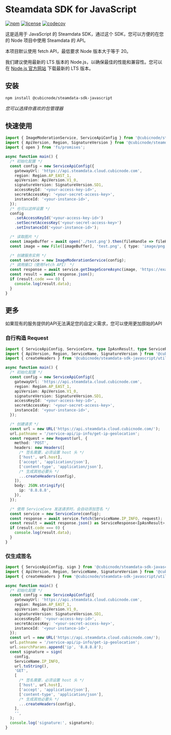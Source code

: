 # Steamdata SDK for JavaScript

[![npm](https://img.shields.io/npm/v/cubicnode/steamdata-sdk-javascript)](https://www.npmjs.com/package/@cubicnode/steamdata-sdk-javascript)
[![license](https://img.shields.io/github/license/CubicNode/steamdata-sdk-javascript)](https://github.com/CubicNode/steamdata-sdk-javascript/blob/main/LICENSE)
[![codecov](https://codecov.io/gh/CubicNode/steamdata-sdk-javascript/branch/master/graph/badge.svg?token=Uc9pEG6Yxt)](https://codecov.io/gh/CubicNode/steamdata-sdk-javascript)

这是适用于 JavaScript 的 Steamdata SDK，通过这个 SDK，您可以方便的在您的 Node 项目中使用 Steamdata 的 API。

本项目默认使用 fetch API，最低要求 Node 版本大于等于 20。

我们建议使用最新的 LTS 版本的 Node.js，以确保最佳的性能和兼容性。您可以在 [Node.js 官方网站](https://nodejs.org) 下载最新的 LTS 版本。


## 安装

```bash
npm install @cubicnode/steamdata-sdk-javascript
```

*您可以选择你喜欢的包管理器*


## 快速使用

```ts
import { ImageModerationService, ServiceApiConfig } from '@cubicnode/steamdata-sdk-javascript';
import { ApiVersion, Region, SignatureVersion } from '@cubicnode/steamdata-sdk-javascript/enums';
import { open } from 'fs/promises';

async function main() {
  /* 初始化配置 */
  const config = new ServiceApiConfig({
    gatewayUrl: 'https://api.steamdata.cloud.cubicnode.com',
    region: Region.AP_EAST_1,
    apiVersion: ApiVersion.V1_0,
    signatureVersion: SignatureVersion.SD1,
    accessKeyId: '<your-access-key-id>',
    secretAccessKey: '<your-secret-access-key>',
    instanceId: '<your-instance-id>',
  });
  /* 也可以这样设置 */
  config
    .setAccessKeyId('<your-access-key-id>')
    .setSecretAccessKey('<your-secret-access-key>')
    .setInstanceId('<your-instance-id>');

  /* 读取图片 */
  const imageBuffer = await open('./test.png').then(fileHandle => fileHandle.readFile());
  const image = new File([imageBuffer], 'test.png', { type: 'image/png' });

  /* 创建服务实例 */
  const service = new ImageModerationService(config);
  /* 调用接口（使用fetch API） */
  const response = await service.getImageScoreAsync(image, 'https://example.com/callback', '0123456789');
  const result = await response.json();
  if (result.code === 0) {
    console.log(result.data);
  }
}
```

## 更多

如果现有的服务提供的API无法满足您的自定义需求，您可以使用更加原始的API

### 自行构造 Request

```ts
import { ServiceApiConfig, ServiceCore, type IpAsnResult, type ServiceResponse } from '@cubicnode/steamdata-sdk-javascript';
import { ApiVersion, Region, ServiceName, SignatureVersion } from '@cubicnode/steamdata-sdk-javascript/enums';
import { createHeaders } from '@cubicnode/steamdata-sdk-javascript/utils';

async function main() {
  /* 初始化配置 */
  const config = new ServiceApiConfig({
    gatewayUrl: 'https://api.steamdata.cloud.cubicnode.com',
    region: Region.AP_EAST_1,
    apiVersion: ApiVersion.V1_0,
    signatureVersion: SignatureVersion.SD1,
    accessKeyId: '<your-access-key-id>',
    secretAccessKey: '<your-secret-access-key>',
    instanceId: '<your-instance-id>',
  });

  /* 创建请求 */
  const url = new URL('https://api.steamdata.cloud.cubicnode.com/');
  url.pathname = '/service-api/ip-info/get-ip-geolocation';
  const request = new Request(url, {
    method: 'POST',
    headers: new Headers([
      /* 签名需要，必须设置 host 头 */
      ['host', url.host],
      ['accept', 'application/json'],
      ['content-type', 'application/json'],
      /* 生成其他必要头 */
      ...createHeaders(config),
    ]),
    body: JSON.stringify({
      ip: '8.8.8.8',
    }),
  });

  /* 使用 ServiceCore 发送请求时，会自动添加签名 */
  const service = new ServiceCore(config);
  const response = await service.fetch(ServiceName.IP_INFO, request);
  const result = await response.json() as ServiceResponse<IpAsnResult>;
  if (result.code === 0) {
    console.log(result.data);
  }
}
```

### 仅生成签名

```ts
import { ServiceApiConfig, sign } from '@cubicnode/steamdata-sdk-javascript';
import { ApiVersion, Region, ServiceName, SignatureVersion } from '@cubicnode/steamdata-sdk-javascript/enums';
import { createHeaders } from '@cubicnode/steamdata-sdk-javascript/utils';

async function main() {
  /* 初始化配置 */
  const config = new ServiceApiConfig({
    gatewayUrl: 'https://api.steamdata.cloud.cubicnode.com',
    region: Region.AP_EAST_1,
    apiVersion: ApiVersion.V1_0,
    signatureVersion: SignatureVersion.SD1,
    accessKeyId: '<your-access-key-id>',
    secretAccessKey: '<your-secret-access-key>',
    instanceId: '<your-instance-id>',
  });
  const url = new URL('https://api.steamdata.cloud.cubicnode.com/');
  url.pathname = '/service-api/ip-info/get-ip-geolocation';
  url.searchParams.append('ip', '8.8.8.8');
  const signature = sign(
    config,
    ServiceName.IP_INFO,
    url.toString(),
    'GET',
    [
      /* 签名需要，必须设置 host 头 */
      ['host', url.host],
      ['accept', 'application/json'],
      ['content-type', 'application/json'],
      /* 生成其他必要头 */
      ...createHeaders(config),
    ],
    '',
  );
  console.log('signature:', signature);
}
```
